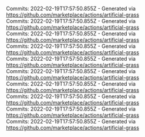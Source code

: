 Commits: 2022-02-19T17:57:50.855Z - Generated via https://github.com/marketplace/actions/artificial-grass
<br>
Commits: 2022-02-19T17:57:50.855Z - Generated via https://github.com/marketplace/actions/artificial-grass
<br>
Commits: 2022-02-19T17:57:50.855Z - Generated via https://github.com/marketplace/actions/artificial-grass
<br>
Commits: 2022-02-19T17:57:50.855Z - Generated via https://github.com/marketplace/actions/artificial-grass
<br>
Commits: 2022-02-19T17:57:50.855Z - Generated via https://github.com/marketplace/actions/artificial-grass
<br>
Commits: 2022-02-19T17:57:50.855Z - Generated via https://github.com/marketplace/actions/artificial-grass
<br>
Commits: 2022-02-19T17:57:50.855Z - Generated via https://github.com/marketplace/actions/artificial-grass
<br>
Commits: 2022-02-19T17:57:50.855Z - Generated via https://github.com/marketplace/actions/artificial-grass
<br>
Commits: 2022-02-19T17:57:50.855Z - Generated via https://github.com/marketplace/actions/artificial-grass
<br>
Commits: 2022-02-19T17:57:50.855Z - Generated via https://github.com/marketplace/actions/artificial-grass
<br>
